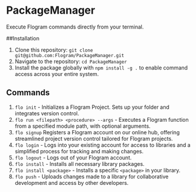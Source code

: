# PackageManager
Execute Flogram commands directly from your terminal.

##Installation
1. Clone this repository: ``git clone git@github.com:Flogram/PackageManager.git``
2. Navigate to the repository: ``cd PackageManager``
3. Install the package globally with ``npm install -g .`` to enable command access across your entire system.

## Commands
1. ``flo init`` - Initializes a Flogram Project. Sets up your folder and integrates version control.
2. ``flo run <filepath> <procedure> --args`` - Executes a Flogram function from a specified module path, with optional arguments.
3. ``flo signup`` Registers a Flogram account on our online hub, offering streamlined project version control tailored for Flogram projects.
4. ``flo login`` - Logs into your existing account for access to libraries and a simplified process for tracking and making changes.
5. ``flo logout`` - Logs out of your Flogram account.
6. ``flo install`` - Installs all necessary library packages.
7. ``flo install <package>``  - Installs a specific ``<package>`` in your library.
8. ``flo push`` - Uploads changes made to a library for collaborative development and access by other developers.
